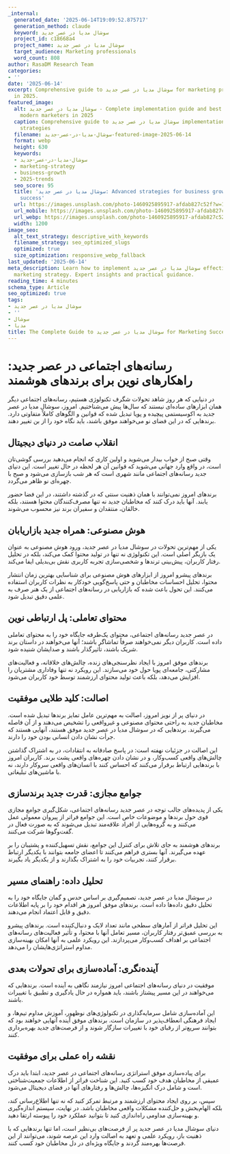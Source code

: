 ```yaml
---
_internal:
  generated_date: '2025-06-14T19:09:52.875717'
  generation_method: claude
  keyword: سوشال مديا در عصر جديد
  project_id: c18668a4
  project_name: سوشال مديا در عصر جديد
  target_audience: Marketing professionals
  word_count: 808
author: RasaDM Research Team
categories:
- ''
date: '2025-06-14'
excerpt: Comprehensive guide to سوشال مديا در عصر جديد for marketing professionals
  in 2025.
featured_image:
  alt: سوشال مديا در عصر جديد - Complete implementation guide and best practices for
    modern marketers in 2025
  caption: Comprehensive guide to سوشال مديا در عصر جديد implementation and optimization
    strategies
  filename: سوشال-مديا-در-عصر-جديد-featured-image-2025-06-14
  format: webp
  height: 630
  keywords:
  - سوشال-مديا-در-عصر-جديد
  - marketing-strategy
  - business-growth
  - 2025-trends
  seo_score: 95
  title: 'سوشال مديا در عصر جديد: Advanced strategies for business growth and marketing
    success'
  url: https://images.unsplash.com/photo-1460925895917-afdab827c52f?w=1200&h=630&fit=crop&auto=format&q=80
  url_mobile: https://images.unsplash.com/photo-1460925895917-afdab827c52f?w=800&h=420&fit=crop&auto=format&q=80
  url_webp: https://images.unsplash.com/photo-1460925895917-afdab827c52f?w=1200&h=630&fit=crop&auto=format&fm=webp&q=80
  width: 1200
image_seo:
  alt_text_strategy: descriptive_with_keywords
  filename_strategy: seo_optimized_slugs
  optimized: true
  size_optimization: responsive_webp_fallback
last_updated: '2025-06-14'
meta_description: Learn how to implement سوشال مديا در عصر جديد effectively in your
  marketing strategy. Expert insights and practical guidance.
reading_time: 4 minutes
schema_type: Article
seo_optimized: true
tags:
- سوشال مديا در عصر جديد
- ''
- سوشال
- مديا
title: The Complete Guide to سوشال مديا در عصر جديد for Marketing Success
---
```


# رسانه‌های اجتماعی در عصر جدید: راهکارهای نوین برای برندهای هوشمند

در دنیایی که هر روز شاهد تحولات شگرف تکنولوژی هستیم، رسانه‌های اجتماعی دیگر همان ابزارهای ساده‌ای نیستند که سال‌ها پیش می‌شناختیم. امروز، سوشال مدیا در عصر جدید به اکوسیستمی پیچیده و پویا تبدیل شده که قوانین و الگوهای کاملاً متفاوتی دارد. برندهایی که در این فضای نو می‌خواهند موفق باشند، باید نگاه خود را از بن تغییر دهند.

## انقلاب صامت در دنیای دیجیتال

وقتی صبح از خواب بیدار می‌شوید و اولین کاری که انجام می‌دهید بررسی گوشی‌تان است، در واقع وارد جهانی می‌شوید که قوانین آن هر لحظه در حال تغییر است. این دنیای جدید رسانه‌های اجتماعی مانند شهری است که هر شب بازسازی می‌شود و صبح با چهره‌ای نو ظاهر می‌گردد.

برندهای امروز نمی‌توانند با همان ذهنیت سنتی که در گذشته داشتند، در این فضا حضور یابند. آنها باید درک کنند که مخاطبان جدید نه تنها مصرف‌کنندگان محتوا هستند، بلکه خالقان، منتقدان و سفیران برند نیز محسوب می‌شوند.

## هوش مصنوعی: همراه جدید بازاریابان

یکی از مهم‌ترین تحولات در سوشال مدیا در عصر جدید، ورود هوش مصنوعی به عنوان یک بازیگر اصلی است. این تکنولوژی نه تنها در تولید محتوا کمک می‌کند، بلکه در تحلیل رفتار کاربران، پیش‌بینی ترندها و شخصی‌سازی تجربه کاربری نقش بی‌بدیلی ایفا می‌کند.

برندهای پیشرو امروز از ابزارهای هوش مصنوعی برای شناسایی بهترین زمان انتشار محتوا، تحلیل احساسات مخاطبان و حتی پاسخ‌گویی خودکار به نظرات کاربران استفاده می‌کنند. این تحول باعث شده که بازاریابی در رسانه‌های اجتماعی از یک هنر صرف به علمی دقیق تبدیل شود.

## محتوای تعاملی: پل ارتباطی نوین

در عصر جدید رسانه‌های اجتماعی، محتوای یک‌طرفه جایگاه خود را به محتوای تعاملی داده است. کاربران دیگر نمی‌خواهند صرفاً تماشاگر باشند؛ آنها می‌خواهند در داستان برند شریک باشند، تأثیرگذار باشند و صدایشان شنیده شود.

برندهای موفق امروز با ایجاد نظرسنجی‌های زنده، چالش‌های خلاقانه، و فعالیت‌های مشارکتی، جامعه‌ای پویا حول خود می‌سازند. این رویکرد نه تنها وفاداری مشتریان را افزایش می‌دهد، بلکه باعث تولید محتوای ارزشمند توسط خود کاربران می‌شود.

## اصالت: کلید طلایی موفقیت

در دنیای پر از نویز امروز، اصالت به مهم‌ترین عامل تمایز برندها تبدیل شده است. مخاطبان جدید به راحتی محتوای مصنوعی و غیرواقعی را تشخیص می‌دهند و از آن فاصله می‌گیرند. برندهایی که در سوشال مدیا در عصر جدید موفق هستند، آنهایی هستند که جرأت نشان دادن انسانی بودن خود را دارند.

این اصالت در جزئیات نهفته است: در پاسخ صادقانه به انتقادات، در به اشتراک گذاشتن چالش‌های واقعی کسب‌وکار، و در نشان دادن چهره‌های واقعی پشت برند. کاربران امروز با برندهایی ارتباط برقرار می‌کنند که احساس کنند با انسان‌های واقعی سروکار دارند، نه با ماشین‌های تبلیغاتی.

## جوامع مجازی: قدرت جدید برندسازی

یکی از پدیده‌های جالب توجه در عصر جدید رسانه‌های اجتماعی، شکل‌گیری جوامع مجازی قوی حول برندها و موضوعات خاص است. این جوامع فراتر از پیروان معمولی عمل می‌کنند و به گروه‌هایی از افراد علاقه‌مند تبدیل می‌شوند که به صورت فعال در گفت‌وگوها شرکت می‌کنند.

برندهای هوشمند به جای تلاش برای کنترل این جوامع، نقش تسهیل‌کننده و پشتیبان را بر عهده می‌گیرند. آنها بستری فراهم می‌کنند تا اعضای جامعه بتوانند با یکدیگر ارتباط برقرار کنند، تجربیات خود را به اشتراک بگذارند و از یکدیگر یاد بگیرند.

## تحلیل داده: راهنمای مسیر

در سوشال مدیا در عصر جدید، تصمیم‌گیری بر اساس حدس و گمان جایگاه خود را به تحلیل دقیق داده‌ها داده است. برندهای موفق امروز هر اقدام خود را بر پایه اطلاعات دقیق و قابل اعتماد انجام می‌دهند.

این تحلیل فراتر از آمارهای سطحی مانند تعداد لایک و دنبال‌کننده است. برندهای پیشرو به بررسی عمیق‌تر رفتار کاربران، مسیر تعامل آنها با محتوا، و تأثیر فعالیت‌های رسانه‌های اجتماعی بر اهداف کسب‌وکار می‌پردازند. این رویکرد علمی به آنها امکان بهینه‌سازی مداوم استراتژی‌هایشان را می‌دهد.

## آینده‌نگری: آماده‌سازی برای تحولات بعدی

موفقیت در دنیای رسانه‌های اجتماعی امروز نیازمند نگاهی به آینده است. برندهایی که می‌خواهند در این مسیر پیشتاز باشند، باید همواره در حال یادگیری و تطبیق با تغییرات باشند.

این آماده‌سازی شامل سرمایه‌گذاری در تکنولوژی‌های نوظهور، آموزش مداوم تیم‌ها، و ایجاد فرهنگی انعطاف‌پذیر در سازمان است. برندهای موفق آینده آنهایی خواهند بود که بتوانند سریع‌تر از رقبای خود با تغییرات سازگار شوند و از فرصت‌های جدید بهره‌برداری کنند.

## نقشه راه عملی برای موفقیت

برای پیاده‌سازی موفق استراتژی رسانه‌های اجتماعی در عصر جدید، ابتدا باید درک عمیقی از مخاطبان هدف خود کسب کنید. این شناخت فراتر از اطلاعات جمعیت‌شناختی است و شامل درک انگیزه‌ها، چالش‌ها و رفتارهای آنها در فضای دیجیتال می‌شود.

سپس، بر روی ایجاد محتوای ارزشمند و مرتبط تمرکز کنید که نه تنها اطلاع‌رسانی کند، بلکه الهام‌بخش و حل‌کننده مشکلات واقعی مخاطبان باشد. در نهایت، سیستم اندازه‌گیری و بهینه‌سازی مداومی راه‌اندازی کنید تا بتوانید عملکرد خود را پیوسته ارتقا دهید.

دنیای سوشال مدیا در عصر جدید پر از فرصت‌های بی‌نظیر است، اما تنها برندهایی که با ذهنیت باز، رویکرد علمی و تعهد به اصالت وارد این عرصه شوند، می‌توانند از این فرصت‌ها بهره‌مند گردند و جایگاه ویژه‌ای در دل مخاطبان خود کسب کنند.
